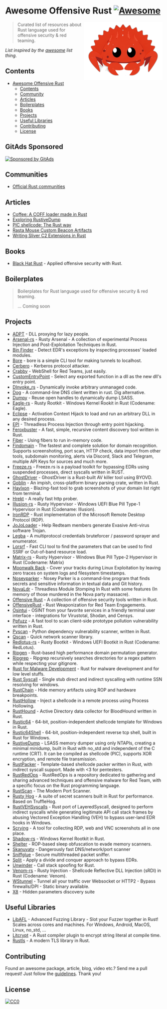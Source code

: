 # Awesome Offensive Rust [![Awesome](https://cdn.rawgit.com/sindresorhus/awesome/d7305f38d29fed78fa85652e3a63e154dd8e8829/media/badge.svg)](https://github.com/sindresorhus/awesome)

<img src="https://github.com/ebalo55/crabby/raw/main/.assets/crab.png" align="right" width="250">

> Curated list of resources about Rust language used for offensive security & red teaming.

_List inspired by the [awesome](https://github.com/sindresorhus/awesome) list thing._

## Contents

- [Awesome Offensive Rust](#awesome-offensive-rust-)
  - [Contents](#contents)
  - [Community](#communities)
  - [Articles](#articles)
  - [Boilerplates](#boilerplates)
  - [Books](#books)
  - [Projects](#projects)
  - [Useful Libraries](#useful-libraries)
  - [Contributing](#contributing)
  - [License](#license)
 

## GitAds Sponsored
[![Sponsored by GitAds](https://gitads.dev/v1/ad-serve?source=ebalo55/awesome-offensive-rust@github)](https://gitads.dev/v1/ad-track?source=ebalo55/awesome-offensive-rust@github)

## Communities

- [Official Rust communities](https://www.rust-lang.org/community)

## Articles

- [Coffee: A COFF loader made in Rust](https://labs.hakaioffsec.com/coffee-a-coff-loader-made-in-rust/)
- [Exploring RustiveDump](https://medium.com/purple-team/exploring-rustivedump-03c7a4957188)
- [PIC shellcode: The Rust way](https://medium.com/purple-team/pic-shellcode-the-rust-way-4f629fb56009)
- [Rasta Mouse Custom Beacon Artifacts](https://rastamouse.me/custom-beacon-artifacts/)
- [Writing Sliver C2 Extensions in Rust](https://blog.paradoxis.nl/writing-sliver-c2-extensions-in-rust-a95f620266de)

## Books

- [Black Hat Rust](https://github.com/skerkour/black-hat-rust) - Applied offensive security with Rust.

## Boilerplates

> Boilerplates for Rust language used for offensive security & red teaming.
>
> ... Coming soon

## Projects

- [ADPT](https://github.com/Kudaes/ADPT) - DLL proxying for lazy people.
- [Arsenal-rs](https://github.com/memN0ps/arsenal-rs) - Rusty Arsenal - A collection of experimental Process Injection and Post-Exploitation Techniques in Rust.
- [Bin Finder](https://github.com/Kudaes/Bin-Finder) - Detect EDR's exceptions by inspecting processes' loaded modules.
- [Bore](https://github.com/ekzhang/bore) - bore is a simple CLI tool for making tunnels to localhost.
- [Cerbero](https://github.com/zer1t0/cerbero) - Kerberos protocol attacker.
- [Crabby](https://github.com/ebalo55/crabby) - WebShell for Red Teams, just easily.
- [CustomEntryPoint](https://github.com/Kudaes/CustomEntryPoint) - Select any exported function in a dll as the new dll's entry point.
- [DInvoke_rs](https://github.com/Kudaes/DInvoke_rs) - Dynamically invoke arbitrary unmanaged code.
- [Dog](https://github.com/ogham/dog) - A command-line DNS client written in rust. Dig alternative.
- [Dumpy](https://github.com/Kudaes/Dumpy) - Reuse open handles to dynamically dump LSASS.
- [Eagle-rs](https://github.com/memN0ps/eagle-rs) - Rusty Rootkit - Windows Kernel Rookit in Rust (Codename: Eagle).
- [Eclipse](https://github.com/Kudaes/Eclipse) - Activation Context Hijack to load and run an arbitrary DLL in any desired process.
- [EPI](https://github.com/Kudaes/EPI) - Threadless Process Injection through entry point hijacking.
- [Feroxbuster](https://github.com/epi052/feroxbuster) - A fast, simple, recursive content discovery tool written in Rust.
- [Fiber](https://github.com/Kudaes/Fiber) - Using fibers to run in-memory code.
- [Findomain](https://github.com/Findomain/Findomain) - The fastest and complete solution for domain recognition. Supports screenshoting, port scan, HTTP check, data import from other tools, subdomain monitoring, alerts via Discord, Slack and Telegram, multiple API Keys for sources and much more.
- [Freeze.rs](https://github.com/optiv/Freeze.rs) - Freeze.rs is a payload toolkit for bypassing EDRs using suspended processes, direct syscalls written in RUST.
- [GhostDriver](https://github.com/BlackSnufkin/GhostDriver) - GhostDriver is a Rust-built AV killer tool using BYOVD.
- [Goblin](https://github.com/m4b/goblin) - An impish, cross-platform binary parsing crate, written in Rust.
- [Haylxon](https://github.com/pwnwriter/haylxon) - Blazing-fast tool to grab screenshots of your domain list right from terminal.
- [Hrekt](https://github.com/ethicalhackingplayground/hrekt) - A really fast http prober.
- [Illusion-rs](https://github.com/memN0ps/illusion-rs) - Rusty Hypervisor - Windows UEFI Blue Pill Type-1 Hypervisor in Rust (Codename: Illusion).
- [IronRDP](https://github.com/Devolutions/IronRDP) - Rust implementation of the Microsoft Remote Desktop Protocol (RDP).
- [JoJoLoader](https://github.com/Pizz33/JoJoLoader) - Help Redteam members generate Evasive Anti-virus software Trojan.
- [Legba](https://github.com/evilsocket/legba) - A multiprotocol credentials bruteforcer / password sprayer and enumerator.
- [Lorsrf](https://github.com/knassar702/lorsrf) - Fast CLI tool to find the parameters that can be used to find SSRF or Out-of-band resource load.
- [Matrix-rs](https://github.com/memN0ps/matrix-rs) - Rusty Hypervisor - Windows Blue Pill Type-2 Hypervisor in Rust (Codename: Matrix)
- [Moonwalk Back](https://github.com/Aditya-dom/moonwalk-back) - Cover your tracks during Linux Exploitation by leaving zero traces on system logs and filesystem timestamps.
- [Noseyparker](https://github.com/praetorian-inc/noseyparker) - Nosey Parker is a command-line program that finds secrets and sensitive information in textual data and Git history.
- [NovaLdr](https://github.com/BlackSnufkin/NovaLdr.git) - Threadless Module Stomping In Rust with some features (In memory of those murdered in the Nova party massacre).
- [Offensive Rust](https://github.com/winsecurity/Offensive-Rust) - A collection of offensive security tools written in Rust.
- [OffensiveRust](https://github.com/trickster0/OffensiveRust) - Rust Weaponization for Red Team Engagements.
- [Osintui](https://github.com/wssheldon/osintui) - OSINT from your favorite services in a friendly terminal user interface - integrations for Virustotal, Shodan, and Censys.
- [Ppfuzz](https://github.com/dwisiswant0/ppfuzz) - A fast tool to scan client-side prototype pollution vulnerability written in Rust.
- [Pyscan](https://github.com/aswinnnn/pyscan) - Python dependency vulnerability scanner, written in Rust.
- [Qscan](https://github.com/0xor0ne/qscan) - Quick network scanner library.
- [Redlotus-rs](https://github.com/memN0ps/redlotus-rs) - Rusty Bootkit - Windows UEFI Bootkit in Rust (Codename: RedLotus).
- [Ripgen](https://github.com/resyncgg/ripgen) - Rust-based high performance domain permutation generator.
- [Ripgrep](https://github.com/BurntSushi/ripgrep) - Ripgrep recursively searches directories for a regex pattern while respecting your gitignore.
- [Rust for Malware Development](https://github.com/Whitecat18/Rust-for-Malware-Development) - Rust for malware development and for low level stuffs.
- [Rust Syscall](https://github.com/janoglezcampos/rust_syscalls) - Single stub direct and indirect syscalling with runtime SSN resolving for windows.
- [RustChain](https://github.com/Kudaes/RustChain) - Hide memory artifacts using ROP and hardware breakpoints.
- [RustHollow](https://github.com/Kudaes/RustHollow) - Inject a shellcode in a remote process using Process Hollowing.
- [RustHound](https://github.com/NH-RED-TEAM/RustHound) - Active Directory data collector for BloodHound written in Rust.
- [Rustic64](https://github.com/safedv/Rustic64) - 64-bit, position-independent shellcode template for Windows in Rust.
- [Rustic64Shell](https://github.com/safedv/Rustic64Shell) - 64-bit, position-independent reverse tcp shell, built in Rust for Windows.
- [RustiveDump](https://github.com/safedv/RustiveDump) - LSASS memory dumper using only NTAPIs, creating a minimal minidump, built in Rust with no_std and independent of the C runtime (CRT). It can be compiled as shellcode (PIC), supports XOR encryption, and remote file transmission.
- [RustPacker](https://github.com/Nariod/RustPacker) - Template-based shellcode packer written in Rust, with indirect syscall support. Made with <3 for pentesters.
- [RustRedOps](https://github.com/joaoviictorti/RustRedOps) - RustRedOps is a repository dedicated to gathering and sharing advanced techniques and offensive malware for Red Team, with a specific focus on the Rust programming language.
- [RustScan](https://github.com/RustScan/RustScan) - The Modern Port Scanner.
- [Rusty Hog](https://github.com/newrelic/rusty-hog) - A suite of secret scanners built in Rust for performance. Based on TruffleHog.
- [RustVEHSyscalls](https://github.com/safedv/RustVEHSyscalls) - Rust port of LayeredSyscall, designed to perform indirect syscalls while generating legitimate API call stack frames by abusing Vectored Exception Handling (VEH) to bypass user-land EDR hooks in Windows.
- [Scrying](https://github.com/nccgroup/scrying) - A tool for collecting RDP, web and VNC screenshots all in one place.
- [Shadow-rs](https://github.com/joaoviictorti/shadow-rs) - Windows Kernel Rootkit in Rust.
- [Shelter](https://github.com/Kudaes/Shelter) - ROP-based sleep obfuscation to evade memory scanners.
- [Skanuvaty](https://github.com/Esc4iCEscEsc/skanuvaty) - Dangerously fast DNS/network/port scanner
- [Sniffglue](https://github.com/kpcyrd/sniffglue) - Secure multithreaded packet sniffer.
- [Split](https://github.com/Kudaes/Split) - Apply a divide and conquer approach to bypass EDRs.
- [Unwinder](https://github.com/Kudaes/Unwinder) - Call stack spoofing for Rust.
- [Venom-rs](https://github.com/memN0ps/venom-rs) - Rusty Injection - Shellcode Reflective DLL Injection (sRDI) in Rust (Codename: Venom).
- [WStunnel](https://github.com/erebe/wstunnel) - Tunnel all your traffic over Websocket or HTTP2 - Bypass firewalls/DPI - Static binary available.
- [X8](https://github.com/Sh1Yo/x8) - Hidden parameters discovery suite

## Useful Libraries

- [LibAFL](https://github.com/AFLplusplus/LibAFL) - Advanced Fuzzing Library - Slot your Fuzzer together in Rust! Scales across cores and machines. For Windows, Android, MacOS, Linux, no_std, ...
- [Litcrypt](https://github.com/anvie/litcrypt.rs) - A Rust compiler plugin to encrypt string literal at compile time.
- [Rustls](https://github.com/rustls/rustls) - A modern TLS library in Rust.

## Contributing

Found an awesome package, article, blog, video etc.? Send me a pull request! Just follow the [guidelines](/CONTRIBUTING.md). Thank you!

## License

[![CC0](http://mirrors.creativecommons.org/presskit/buttons/88x31/svg/cc-zero.svg)](http://creativecommons.org/publicdomain/zero/1.0/)
